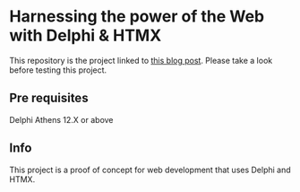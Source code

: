# Harnessing the power of the Web with Delphi & HTMX
This repository is the project linked to [this blog post](https://blogs.embarcadero.com/harnessing-the-power-of-the-web-with-delphi-htmx/). Please take a look before testing this project.

## Pre requisites
Delphi Athens 12.X or above

## Info
This project is a proof of concept for web development that uses Delphi and HTMX. 
